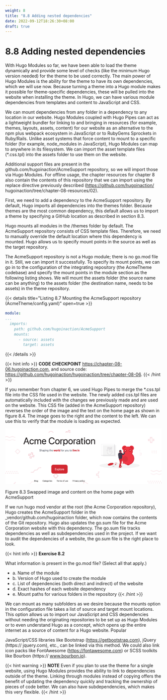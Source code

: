 ```yaml
---
weight: 8
title: "8.8 Adding nested dependencies"
date: 2022-09-12T18:26:30+08:00
draft: true
---
```


# 8.8 Adding nested dependencies

With Hugo Modules so far, we have been able to load the theme dynamically and provide some level of checks (like the minimum Hugo version needed) for the theme to be used correctly. The main power of Hugo Modules is the ability for the theme to have its own dependencies, which we will use now. Because turning a theme into a Hugo module makes it possible for theme-specific dependencies, these will be pulled into the website when installing the theme. In Hugo, we can have various module dependencies from templates and content to JavaScript and CSS.

We can mount dependencies from any folder in a dependency to any location in our website. Hugo Modules coupled with Hugo Pipes can act as a lightweight bundler for linking to and bringing in resources (for example, themes, layouts, assets, content) for our website as an alternative to the npm plus webpack ecosystem in JavaScript or to RubyGems Sprockets in Ruby/Rails. Unlike asset systems that force content to mount to a specific folder (for example, node_modules in JavaScript), Hugo Modules can map to anywhere in its filesystem. We can import the asset template files (*.css.tpl) into the assets folder to use them on the website.

Additional support files are present in the github.com/hugoinaction/AcmeSupport repository, so we will import those via Hugo Modules. For offline usage, the chapter resources for chapter 8 also contain the contents of this repository that we can import using the replace directive previously described (https://github.com/hugoinaction/ hugoinaction/tree/chapter-08-resources/02).

First, we need to add a dependency to the AcmeSupport repository. By default, Hugo imports all dependencies into the themes folder. Because themes are the most common dependency, this default allows us to import a theme by specifying a GitHub location as described in section 8.3.

Hugo mounts all modules in the /themes folder by default. The AcmeSupport repository consists of CSS template files. Therefore, we need to manually override the default location where this dependency is mounted. Hugo allows us to specify mount points in the source as well as the target repository.

The AcmeSupport repository is not a Hugo module; there is no go.mod file in it. Still, we can import it successfully. To specify its mount points, we can go in to the configuration of the integrating repository (the AcmeTheme codebase) and specify the mount points in the module section as the following listing shows. We will mount the assets folder (the source name can be anything) to the assets folder (the destination name, needs to be assets) in the theme repository.

{{< details title="Listing 8.7 Mounting the AcmeSupport repository (AcmeTheme/config.yaml)" open=true >}}
```yaml
module:
...
  imports:
    path: github.com/hugoinaction/AcmeSupport
    mounts:
      - source: assets
        target: assets
```
{{< /details >}}

{{< hint info >}}
**CODE CHECKPOINT**    https://chapter-08-06.hugoinaction.com, and source code: https://github.com/hugoinaction/hugoinaction/tree/chapter-08-06.
{{< /hint >}}

If you remember from chapter 6, we used Hugo Pipes to merge the *.css.tpl file into the CSS file used in the website. The newly added css.tpl files are automatically included with the changes we previously made and are used on the website. This CSS file (added in the AcmeSupport repository) reverses the order of the image and the text on the home page as shown in figure 8.4. The image goes to the right and the content to the left. We can use this to verify that the module is loading as expected.

![Figure8.3](Figure8.3.svg)

Figure 8.3 Swapped image and content on the home page with AcmeSupport

If we run hugo mod vendor at the root (the Acme Corporation repository), Hugo creates the AcmeSupport folder in the _vendor/github.com/hugoinaction folder, which now contains the contents of the Git repository. Hugo also updates the go.sum file for the Acme Corporation website with this dependency. The go.sum file tracks dependencies as well as subdependencies used in the project. If we want to audit the dependencies of a website, the go.sum file is the right place to look.

{{< hint info >}}
**Exercise 8.2**

What information is present in the go.mod file? (Select all that apply.)
- a. Name of the module
- b. Version of Hugo used to create the module
- c. List of dependencies (both direct and indirect) of the website
- d. Exact hashes of each website dependency
- e. Mount paths for various folders in the repository
{{< /hint >}}

We can mount as many subfolders as we desire because the mounts option in the configuration file takes a list of source and target mount locations. This option allows us to import our JavaScript and CSS dependencies without needing the originating repositories to be set up as Hugo Modules or to even understand Hugo as a concept, which opens up the entire internet as a source of content for a Hugo website. Popular

JavaScript/CSS libraries like Bootstrap (https://getbootstrap.com), jQuery (https:// jquery.com), etc., can be linked via this method. We could also link icon packs like FontAwesome  (https://fontawesome.com)  or  SCSS  toolkits  like  Bourbon  (https:// www.bourbon.io).

{{< hint warning >}}
**NOTE** Even if you plan to use the theme for a single website, using Hugo Modules provides the ability to link to dependencies outside of the theme. Linking through modules instead of copying offers the benefit of updating the dependency quickly and tracking the ownership of pieces of code better. We can also have subdependencies, which makes this very flexible.
{{< /hint >}}